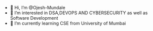 - 👋 Hi, I’m @Ojesh-Mundale
- 👀 I’m interested in DSA,DEVOPS AND CYBERSECURITY as well as Software Development 
- 🌱 I’m currently learning CSE from University of Mumbai
